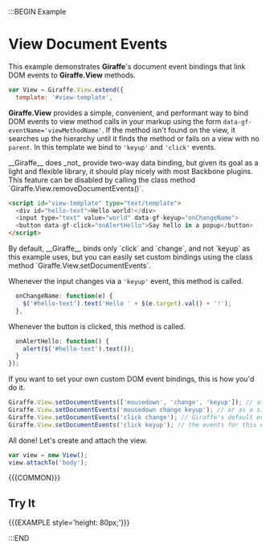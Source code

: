 :::BEGIN Example


# View Document Events

This example demonstrates __Giraffe__'s document event bindings that link DOM events
to __Giraffe.View__ methods.

```js
var View = Giraffe.View.extend({
  template: '#view-template',
```

__Giraffe.View__ provides a simple, convenient, and performant way to bind DOM
events to view method calls in your markup using the form
`data-gf-eventName='viewMethodName'`. If the method isn't found on the view, it
searches up the hierarchy until it finds the method or fails on a view with no
`parent`. In this template we bind to `'keyup'` and `'click'` events.

<div class="note">
__Giraffe__ does _not_ provide two-way data binding, but given its goal as a
light and flexible library, it should play nicely with most Backbone plugins.
This feature can be disabled by calling the class method
`Giraffe.View.removeDocumentEvents()`.
</div>

```html
<script id="view-template" type="text/template">
  <div id="hello-text">Hello world!</div>
  <input type="text" value="world" data-gf-keyup="onChangeName">
  <button data-gf-click="onAlertHello">Say hello in a popup</button>
</script>
```

<div class='note'>
By default, __Giraffe__ binds only `click` and `change`, and not `keyup` as this
example uses, but you can easily set custom bindings using the class method
`Giraffe.View.setDocumentEvents`.
</div>

Whenever the input changes via a `'keyup'` event, this method is called.

```js
  onChangeName: function(e) {
    $('#hello-text').text('Hello ' + $(e.target).val() + '!');
  },
```

Whenever the button is clicked, this method is called.

```js
  onAlertHello: function() {
    alert($('#hello-text').text());
  }
});
```

If you want to set your own custom DOM event bindings, this is how you'd do it.

```js
Giraffe.View.setDocumentEvents(['mousedown', 'change', 'keyup']); // as an array
Giraffe.View.setDocumentEvents('mousedown change keyup'); // or as a single string
Giraffe.View.setDocumentEvents('click change'); // Giraffe's default events
Giraffe.View.setDocumentEvents('click keyup'); // the events for this example
```

All done! Let's create and attach the view.

```js
var view = new View();
view.attachTo('body');
```

{{{COMMON}}}

## Try It

{{{EXAMPLE style='height: 80px;'}}}


:::END
